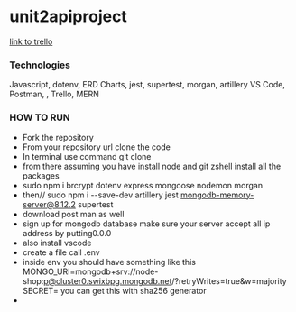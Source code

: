 # unit2apiproject
[link to trello](https://trello.com/invite/b/ieQ1mtcf/ATTIface979797e68de5cf0f94b9bc46405cE4727943/pack-opening)

### Technologies 
 
Javascript, dotenv, ERD Charts, jest, supertest, morgan, artillery 
 VS Code, Postman, , Trello, MERN


### HOW TO RUN
- Fork the repository 
- From your repository url clone the code
- In terminal use command git clone <link of your clone> 
- from there assuming you have install node and git zshell install all the packages 
- sudo npm i brcrypt dotenv express mongoose nodemon morgan 
- then// sudo npm i --save-dev artillery jest mongodb-memory-server@8.12.2 supertest
- download post man as well
- sign up for mongodb database make sure your server accept all ip address by putting0.0.0
- also install vscode 
- create a file call .env
- inside env you should have something like this  MONGO_URI=mongodb+srv://node-shop:<password>p@cluster0.swixbpg.mongodb.net/<nameofcollection>?retryWrites=true&w=majority
    SECRET=<sha256> you can get this with sha256 generator 
- 